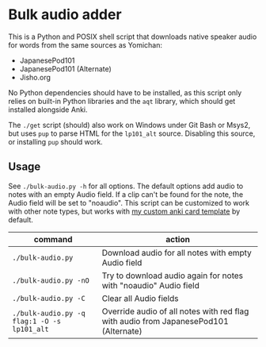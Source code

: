# Bulk audio adder

This is a Python and POSIX shell script that downloads native speaker audio for
words from the same sources as Yomichan:

- JapanesePod101
- JapanesePod101 (Alternate)
- Jisho\.org

No Python dependencies should have to be installed, as this script only relies
on built-in Python libraries and the `aqt` library, which should get installed
alongside Anki.

The `./get` script (should) also work on Windows under Git Bash or Msys2, but
uses `pup` to parse HTML for the `lp101_alt` source. Disabling this source, or
installing `pup` should work.

## Usage

See `./bulk-audio.py -h` for all options. The default options add audio to
notes with an empty Audio field. If a clip can't be found for the note, the
Audio field will be set to "noaudio". This script can be customized to work
with other note types, but works with [my custom anki card
template](../anki-card-template) by default.

|command|action|
|-|-|
|`./bulk-audio.py`|Download audio for all notes with empty Audio field|
|`./bulk-audio.py -nO`|Try to download audio again for notes with "noaudio" Audio field|
|`./bulk-audio.py -C`|Clear all Audio fields|
|`./bulk-audio.py -q flag:1 -O -s lp101_alt`|Override audio of all notes with red flag with audio from JapanesePod101 (Alternate)|

